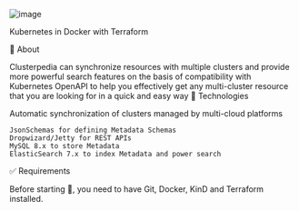 ![image](https://user-images.githubusercontent.com/23049337/234787768-9f2182ed-7f97-4369-bd26-9e70ade5d360.png)

 
Kubernetes in Docker with Terraform



🎯 About

Clusterpedia can synchronize resources with multiple clusters and provide more powerful search features on the basis of compatibility with Kubernetes OpenAPI to help you effectively get any multi-cluster resource that you are looking for in a quick and easy way
🚀 Technologies

Automatic synchronization of clusters managed by multi-cloud platforms

    JsonSchemas for defining Metadata Schemas
    Dropwizard/Jetty for REST APIs
    MySQL 8.x to store Metadata
    ElasticSearch 7.x to index Metadata and power search

✅ Requirements

Before starting 🏁, you need to have Git, Docker, KinD and Terraform installed.

